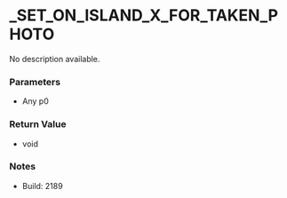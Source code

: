 # _SET_ON_ISLAND_X_FOR_TAKEN_PHOTO

No description available.

### Parameters
* Any p0

### Return Value
* void

### Notes
* Build: 2189

